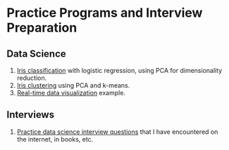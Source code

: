 # Practice Programs and Interview Preparation

## Data Science
1. [Iris classification](data_science/iris_classification.ipynb) with logistic regression, using PCA for dimensionality reduction.
2. [Iris clustering](data_science/iris_clustering.ipynb) using PCA and k-means.
3. [Real-time data visualization](data_science/rt-dataviz) example.

## Interviews
1. [Practice data science interview questions](interviews/practice_ds_interview_questions.md) that I have encountered on the internet, in books, etc.
